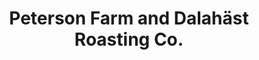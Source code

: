 ---
title: "Peterson Farm and Dalahäst Roasting Co."
url: /jamestown/peterson-farm-and-dalahast-roasting-co/
shop: farm
---